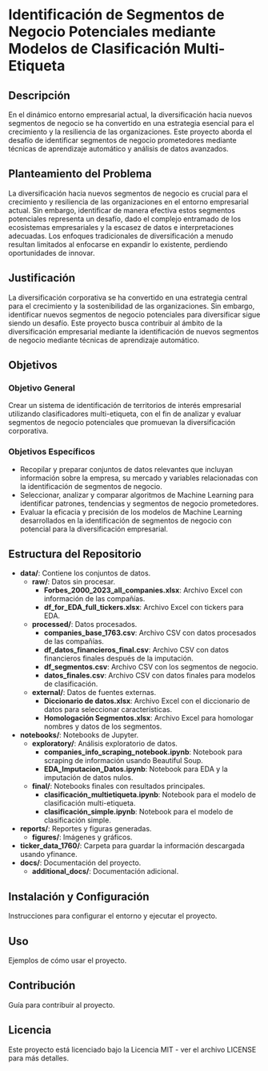 # Identificación de Segmentos de Negocio Potenciales mediante Modelos de Clasificación Multi-Etiqueta

## Descripción
En el dinámico entorno empresarial actual, la diversificación hacia nuevos segmentos de negocio se ha convertido en una estrategia esencial para el crecimiento y la resiliencia de las organizaciones. Este proyecto aborda el desafío de identificar segmentos de negocio prometedores mediante técnicas de aprendizaje automático y análisis de datos avanzados.

## Planteamiento del Problema
La diversificación hacia nuevos segmentos de negocio es crucial para el crecimiento y resiliencia de las organizaciones en el entorno empresarial actual. Sin embargo, identificar de manera efectiva estos segmentos potenciales representa un desafío, dado el complejo entramado de los ecosistemas empresariales y la escasez de datos e interpretaciones adecuadas. Los enfoques tradicionales de diversificación a menudo resultan limitados al enfocarse en expandir lo existente, perdiendo oportunidades de innovar.

## Justificación
La diversificación corporativa se ha convertido en una estrategia central para el crecimiento y la sostenibilidad de las organizaciones. Sin embargo, identificar nuevos segmentos de negocio potenciales para diversificar sigue siendo un desafío. Este proyecto busca contribuir al ámbito de la diversificación empresarial mediante la identificación de nuevos segmentos de negocio mediante técnicas de aprendizaje automático.

## Objetivos
### Objetivo General
Crear un sistema de identificación de territorios de interés empresarial utilizando clasificadores multi-etiqueta, con el fin de analizar y evaluar segmentos de negocio potenciales que promuevan la diversificación corporativa.

### Objetivos Específicos
- Recopilar y preparar conjuntos de datos relevantes que incluyan información sobre la empresa, su mercado y variables relacionadas con la identificación de segmentos de negocio.
- Seleccionar, analizar y comparar algoritmos de Machine Learning para identificar patrones, tendencias y segmentos de negocio prometedores.
- Evaluar la eficacia y precisión de los modelos de Machine Learning desarrollados en la identificación de segmentos de negocio con potencial para la diversificación empresarial.

## Estructura del Repositorio
- **data/**: Contiene los conjuntos de datos.
  - **raw/**: Datos sin procesar.
    - **Forbes_2000_2023_all_companies.xlsx**: Archivo Excel con información de las compañías.
    - **df_for_EDA_full_tickers.xlsx**: Archivo Excel con tickers para EDA.
  - **processed/**: Datos procesados.
    - **companies_base_1763.csv**: Archivo CSV con datos procesados de las compañías.
    - **df_datos_financieros_final.csv**: Archivo CSV con datos financieros finales después de la imputación.
    - **df_segmentos.csv**: Archivo CSV con los segmentos de negocio.
    - **datos_finales.csv**: Archivo CSV con datos finales para modelos de clasificación.
  - **external/**: Datos de fuentes externas.
    - **Diccionario de datos.xlsx**: Archivo Excel con el diccionario de datos para seleccionar características.
    - **Homologación Segmentos.xlsx**: Archivo Excel para homologar nombres y datos de los segmentos.
- **notebooks/**: Notebooks de Jupyter.
  - **exploratory/**: Análisis exploratorio de datos.
    - **companies_info_scraping_notebook.ipynb**: Notebook para scraping de información usando Beautiful Soup.
    - **EDA_Imputacion_Datos.ipynb**: Notebook para EDA y la imputación de datos nulos.
  - **final/**: Notebooks finales con resultados principales.
    - **clasificación_multietiqueta.ipynb**: Notebook para el modelo de clasificación multi-etiqueta.
    - **clasificación_simple.ipynb**: Notebook para el modelo de clasificación simple.
- **reports/**: Reportes y figuras generadas.
  - **figures/**: Imágenes y gráficos.
- **ticker_data_1760/**: Carpeta para guardar la información descargada usando yfinance.
- **docs/**: Documentación del proyecto.
  - **additional_docs/**: Documentación adicional.

## Instalación y Configuración
Instrucciones para configurar el entorno y ejecutar el proyecto.

## Uso
Ejemplos de cómo usar el proyecto.

## Contribución
Guía para contribuir al proyecto.

## Licencia
Este proyecto está licenciado bajo la Licencia MIT - ver el archivo LICENSE para más detalles.